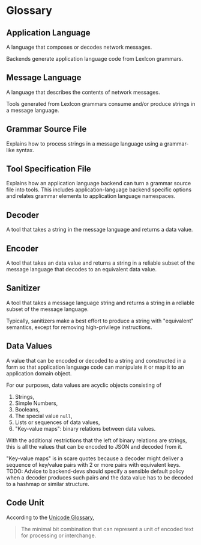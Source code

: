 # Glossary

## <a name="application_languag"></a> Application Language

A language that composes or decodes network messages.

Backends generate application language code from LexIcon grammars.

## <a name="message_languag"></a> Message Language

A language that describes the contents of network messages.

Tools generated from LexIcon grammars consume and/or produce strings
in a message language.

## <a name="grammar_source_fil"></a> Grammar Source File

Explains how to process strings in a message language
using a grammar-like syntax.

## <a name="tool_specification_fil"></a> Tool Specification File

Explains how an application language backend can turn a grammar source
file into tools.  This includes application-language backend specific
options and relates grammar elements to application language namespaces.

## <a name="decoder"></a> Decoder

A tool that takes a string in the message language and returns a data value.

## <a name="encoder"></a> Encoder

A tool that takes an data value and returns a string in a
reliable subset of the message language that decodes to an equivalent
data value.

## <a name="sanitizer"></a> Sanitizer

A tool that takes a message language string and returns a string in a
reliable subset of the message language.

Typically, sanitizers make a best effort to produce a string with
"equivalent" semantics, except for removing high-privilege instructions.

## <a name="data_valu"></a> Data Values

A value that can be encoded or decoded to a string and constructed in
a form so that application language code can manipulate it or map it to
an application domain object.

For our purposes, data values are acyclic objects consisting of

1. Strings,
2. Simple Numbers,
3. Booleans,
4. The special value `null`,
5. Lists or sequences of data values,
6. "Key-value maps": binary relations between data values.

With the additional restrictions that the left of binary relations are strings,
this is all the values that can be encoded to JSON and decoded from it.

"Key-value maps" is in scare quotes because a decoder might deliver a
sequence of key/value pairs with 2 or more pairs with equivalent keys.
TODO: Advice to backend-devs should specify a sensible default policy
when a decoder produces such pairs and the data value has to be decoded to
a hashmap or similar structure.

## <a name="code_unit"></a> Code Unit

According to the [Unicode Glossary](http://www.unicode.org/glossary/#code_unit),

> The minimal bit combination that can represent a unit of encoded
> text for processing or interchange.
